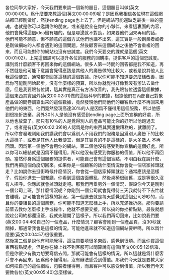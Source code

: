 各位同學大家好，今天我們要來談一個新的題目，這個題目叫做(英文00:00:00)。爲什麼要來教這個(英文00:00:09)呢？是因爲我相信各位現在這個網站都已經剛做好，然後ending
page也上去了，但是網站可能還缺乏最後一絲的靈魂，也就是你可以邀請你的朋友，或者是說全在你的小夥伴，來看這裏面的內容，他們會覺得這個idea蠻有趣的。但是哪邊就不對勁，如果要他們回來再用的話，他們可能不願意，但不願意的這個方式他們也講不出來，這其實是一般創業者或者是剛做網站的人都會遇到的這個問題。然後顧客來這個網站之後他不會重複的回來，而且可能對你的網站也沒有忠誠度。我們今天要交的課就是這個(英文00:01:02)，上完這個課可以提升各位的服務的回購率，提供客戶的這個忠誠度。\
講到爲什麼顧客不再回來你的這個網站。很多人第一時間的回答都是我不知道，再不然就是他可能下意識會覺得應該是其他人的廣告做的比較大，或者是說其他人比我這個便宜，通常都會回答這樣的這個數據。所以你可能不知道要怎麼樣改善，因爲你可能剛開始起步，沒有什麼樣的預算，所以你就覺得好像我沒有辦法去做什麼。但是我要跟各位講，這其實是真正有方法改善的，我先跟各位透露這個數據，這個東西其實國外(英文00:02:01)做的這個科學的數據，根據他們在內部自己對象產品做的問卷調查出來的這個數據，竟然發現他們問他們的顧客爲什麼不再回來用他們的的東西，他們竟然發現高達30%的人是因爲不懂得用這個服務，所以他感到很挫折放棄。另外30%人是他沒有感受到ending
page上面所宣稱的好處，所以他也放棄了。那只有10%的人是覺得別人的產品可能比你的好所以他跑過去了，或者是有(英文00:02:39)的人認爲是你的東西其實還蠻糟糕的，就離開了。\
所以你會發現剛剛我們講我們會以爲別人不用我們的服務是因爲別人廣告下的比較大這樣子，或者是其他人比我便宜，但是其實真的不是這樣的，是大多數人
不再回頭。因爲第一個他不會用你的網站，第二個他沒有感受到你宣稱的這個好處。所以你可以總結就是因爲不懂得用，所以他沒有感受到你服務的價值，所以他不再回頭。當然你身爲這個服務的提供者，可能自己會有這個盲點，不明白我在說什麼，我們再把這個角度切回來。如果你是一個顧客的話什麼情況你會從一個店家掉頭就走？比如說你去逛街時候什麼情況，你會從一個店家掉頭就走？通常應該是這樣子，假設你進去一個餐廳，你看到這個店面髒亂，然後桌椅很破舊，或是等很久沒有人招呼。你應該就會掉頭就走吧。那我們再舉另外一個情況，假設你今天是剛到一個公司上班，那什麼情況呢？你剛到一個公司就會覺得待三天我就待不下去忙就會離職。那可能會有這樣的狀況，第一個進去就是每天感覺到這個公司吵吵的，而且你的要組長的這個業務，你可能不知道怎麼樣上手，所以充滿挫折感，那你要請前輩去教你怎麼樣上手或操作，他就不想要交接，所以搞的你挫折點點。最後就想說趁公司約都還沒簽，我就先離開了這樣子。所以我們再切回來，比如說我們要(英文00:04:46)自己的一個產品，什麼情況？顧客會剛到一個產品頁，沒30秒就關掉，那通常我會是這樣的情況。可能他進來就不知道這個網站要幹嗎，所以爲什麼要(英文00:04:57)很很重要。\
然後第二個是說他有可能覺得，這注冊要填很多東西，感覺到很煩。而且你買這個東西有點疑慮，但是你在線上找不到客服可以問算說有這個(英文00:05:12)信箱，但是你很少有動力想要寫信去問，那就可能會有這樣的情況。所以這就是爲什麼客戶會不再回來，因爲他不懂得用，沒有辦法感受到價值。那我們今天就是要教大家如何把自己的這個網站，包裝者懂得用，而且客戶可以感受到價值，所以我們今天要教各位(英文00:05:40)怎麼樣做。
